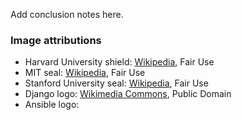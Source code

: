 <!-- .slide: data-background-image="images/by-sa.svg" data-background-size="contain" -->

<!-- Note -->
Add conclusion notes here.


### Image attributions

* Harvard University shield:
  [Wikipedia](https://en.wikipedia.org/wiki/File:Harvard_shield_wreath.svg),
  Fair Use
* MIT seal:
  [Wikipedia](https://en.wikipedia.org/wiki/File:MIT_Seal.svg), Fair
  Use
* Stanford University seal:
  [Wikipedia](https://en.wikipedia.org/wiki/File:Stanford_University_seal_2003.svg),
  Fair Use
* Django logo:
  [Wikimedia Commons](https://commons.wikimedia.org/wiki/File:Django_logo.svg),
  Public Domain
* Ansible logo:
